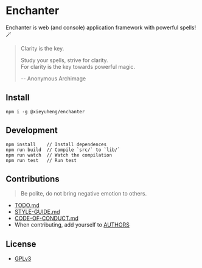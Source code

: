 # Enchanter

Enchanter is web (and console) application framework with powerful spells! 🪄

> Clarity is the key.
>
> Study your spells, strive for clarity. <br>
> For clarity is the key towards powerful magic.
>
> -- Anonymous Archimage

## Install

```
npm i -g @xieyuheng/enchanter
```

## Development

```
npm install    // Install dependences
npm run build  // Compile `src/` to `lib/`
npm run watch  // Watch the compilation
npm run test   // Run test
```

## Contributions

> Be polite, do not bring negative emotion to others.

- [TODO.md](TODO.md)
- [STYLE-GUIDE.md](STYLE-GUIDE.md)
- [CODE-OF-CONDUCT.md](CODE-OF-CONDUCT.md)
- When contributing, add yourself to [AUTHORS](AUTHORS)

## License

- [GPLv3](LICENSE)
